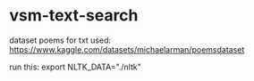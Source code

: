 # vsm-text-search
dataset poems for txt used: https://www.kaggle.com/datasets/michaelarman/poemsdataset


run this:
export NLTK_DATA="./nltk"